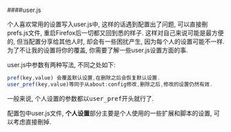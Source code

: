 ####user.js

个人喜欢常用的设置写入user.js中, 这样的话遇到配置出了问题, 可以直接刪prefs.js文件, 重启Firefox后一切都又回到悉的样子. 这样对自己来说可能是最方便的, 但当配置分享给其他人时, 却会有一些困扰产生, 因为每个人的设置可能不一样. 为了不让我的设置将你的覆盖, 你需要了解一些user.js设置方面的事.

user.js中参数有两种写法, 不同之处如下:

```javascript
pref(key,value) 会覆盖默认设置,在删除之后会恢复默认设置.
user_pref(key,value)等同于从about:config修改,删除之后,修改的设置仍然有效.
```

一般来说, 个人设置的参数都以<kbd>user_pref</kbd>开头就行了.

配置包中user.js文件, **个人设置**部分主要是个人使用的一些扩展和脚本的设置, 可以考虑直接刪掉.